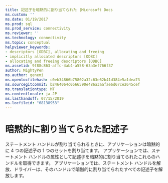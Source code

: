 ```yaml
---
title: 記述子を暗黙的に割り当てられた |Microsoft Docs
ms.custom: ''
ms.date: 01/19/2017
ms.prod: sql
ms.prod_service: connectivity
ms.reviewer: ''
ms.technology: connectivity
ms.topic: conceptual
helpviewer_keywords:
- descriptors [ODBC], allocating and freeing
- implicitly allocated descriptors [ODBC]
- allocating and freeing descriptors [ODBC]
ms.assetid: 9f88c863-affc-4ab4-a558-63a3ef766f37
author: MightyPen
ms.author: genemi
ms.openlocfilehash: c0eb34866b75802a32c63e62b41d384e5a1dea73
ms.sourcegitcommit: b2464064c0566590e486a3aafae6d67ce2645cef
ms.translationtype: MT
ms.contentlocale: ja-JP
ms.lasthandoff: 07/15/2019
ms.locfileid: "68138953"
---
```

# <a name="implicitly-allocated-descriptors"></a>暗黙的に割り当てられた記述子
ステートメント ハンドルが割り当てられるときに、アプリケーションは暗黙的に 4 つの記述子の 1 つのセットを割り当てます。 アプリケーションでは、ステートメント ハンドルの属性として記述子を暗黙的に割り当てられたこれらのハンドルを取得できます。 アプリケーションでは、ステートメント ハンドルを解放、ドライバーは、そのハンドルで暗黙的に割り当てられたすべての記述子を解放します。
